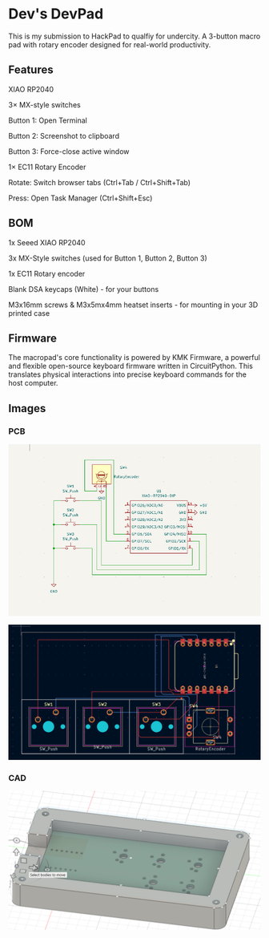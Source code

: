# Dev's DevPad

This is my submission to HackPad to qualfiy for undercity. A 3-button macro pad with rotary encoder designed for real-world productivity.

## Features

XIAO RP2040

3× MX-style switches

Button 1: Open Terminal

Button 2: Screenshot to clipboard

Button 3: Force-close active window

1× EC11 Rotary Encoder

Rotate: Switch browser tabs (Ctrl+Tab / Ctrl+Shift+Tab)

Press: Open Task Manager (Ctrl+Shift+Esc)

## BOM

1x Seeed XIAO RP2040

3x MX-Style switches (used for Button 1, Button 2, Button 3)

1x EC11 Rotary encoder

Blank DSA keycaps (White) - for your buttons

M3x16mm screws & M3x5mx4mm heatset inserts - for mounting in your 3D printed case

## Firmware

The macropad's core functionality is powered by KMK Firmware, a powerful and flexible open-source keyboard firmware written in CircuitPython. This translates physical interactions into precise keyboard commands for the host computer.

## Images

### PCB

![Schematic](https://github.com/DevomB/Dev-s_DevPad/blob/main/Images/Schematic.png?raw=true)

![PCB](https://github.com/DevomB/Dev-s_DevPad/blob/main/Images/PCB.png?raw=true)

### CAD

![](https://github.com/DevomB/Dev-s_DevPad/blob/main/Images/Case.png?raw=true)
